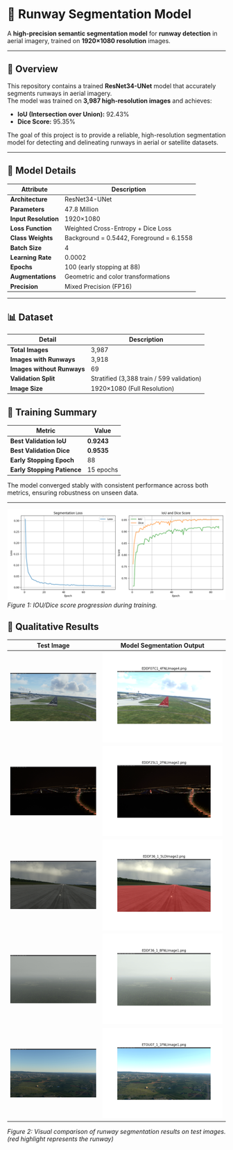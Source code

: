 # 🛬 Runway Segmentation Model

A **high-precision semantic segmentation model** for **runway detection** in aerial imagery, trained on **1920×1080 resolution** images.

---

## 📘 Overview

This repository contains a trained **ResNet34-UNet** model that accurately segments runways in aerial imagery.  
The model was trained on **3,987 high-resolution images** and achieves:

- **IoU (Intersection over Union):** 92.43%  
- **Dice Score:** 95.35%

The goal of this project is to provide a reliable, high-resolution segmentation model for detecting and delineating runways in aerial or satellite datasets.

---

## 🧠 Model Details

| Attribute | Description |
|------------|-------------|
| **Architecture** | ResNet34-UNet |
| **Parameters** | 47.8 Million |
| **Input Resolution** | 1920×1080 |
| **Loss Function** | Weighted Cross-Entropy + Dice Loss |
| **Class Weights** | Background = 0.5442, Foreground = 6.1558 |
| **Batch Size** | 4 |
| **Learning Rate** | 0.0002 |
| **Epochs** | 100 (early stopping at 88) |
| **Augmentations** | Geometric and color transformations |
| **Precision** | Mixed Precision (FP16) |

---

## 📊 Dataset

| Detail | Description |
|--------|--------------|
| **Total Images** | 3,987 |
| **Images with Runways** | 3,918 |
| **Images without Runways** | 69 |
| **Validation Split** | Stratified (3,388 train / 599 validation) |
| **Image Size** | 1920×1080 (Full Resolution) |

## 🚀 Training Summary

| Metric | Value |
|--------|--------|
| **Best Validation IoU** | **0.9243** |
| **Best Validation Dice** | **0.9535** |
| **Early Stopping Epoch** | 88 |
| **Early Stopping Patience** | 15 epochs |

The model converged stably with consistent performance across both metrics, ensuring robustness on unseen data.

---

![Dice Score Graph](graph.png)
*Figure 1: IOU/Dice score progression during training.*


## 🧪 Qualitative Results


| **Test Image** | **Model Segmentation Output** |
|-----------------|-------------------------------|
| <img src="testing-images/EDDF07C1_4FNLImage4.png" width="320"> | <img src="result-images/fig2.png" width="420"> |
| <img src="testing-images/EDDF25L1_2FNLImage2.png" width="320"> | <img src="result-images/fig1.png" width="420"> |
| <img src="testing-images/EDDF36_1_5LDImage2.png" width="320"> | <img src="result-images/fig5.png" width="420"> |
| <img src="testing-images/EDDF36_1_8FNLImage1.png" width="320"> | <img src="result-images/fig4.png" width="420"> |
| <img src="testing-images/ETOU07_1_1FNLImage1.png" width="320"> | <img src="result-images/fig3.png" width="420"> |

*Figure 2: Visual comparison of runway segmentation results on test images.(red highlight represents the runway)*





